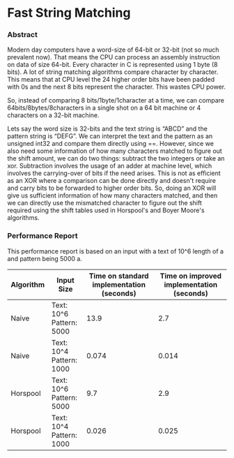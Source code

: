 # Fast String Matching

### Abstract
Modern day computers have a word-size of 64-bit or 32-bit (not so much prevalent now). That means the CPU can process an assembly instruction on data of size 64-bit. Every character in C is represented using 1 byte (8 bits). A lot of string matching algorithms compare character by character. This means that at CPU level the 24 higher order bits have been padded with 0s and the next 8 bits represent the character. This wastes CPU power.

So, instead of comparing 8 bits/1byte/1character at a time, we can compare 64bits/8bytes/8characters in a single shot on a 64 bit machine or 4 characters on a 32-bit machine.

Lets say the word size is 32-bits and the text string is “ABCD” and the pattern string is “DEFG”. We can interpret the text and the pattern as an unsigned int32 and compare them directly using ==. However, since we also need some information of how many characters matched to figure out the shift amount, we can do two things: subtract the two integers or take an xor. Subtraction involves the usage of an adder at machine level, which involves the carrying-over of bits if the need arises. This is not as efficient as an XOR where a comparison can be done directly and doesn't require and carry bits to be forwarded to higher order bits. So, doing an XOR will give us sufficient information of how many characters matched, and then we can directly use the mismatched character to figure out the shift required using the shift tables used in Horspool's and Boyer Moore's algorithms.

### Performance Report

This performance report is based on an input with a text of 10^6 length of a and pattern being 5000 a.

| Algorithm | Input Size                      | Time on standard implementation (seconds) | Time on improved implementation (seconds) |
| --------- | ------------------------------- | ----------------------------------------- | ----------------------------------------- |
| Naive     | Text: 10^6<br>Pattern: 5000<br> | 13.9                                      | 2.7                                       |
| Naive     | Text: 10^4<br>Pattern: 1000<br> | 0.074                                     | 0.014                                     |
| Horspool  | Text: 10^6<br>Pattern: 5000<br> | 9.7                                       | 2.9                                       |
| Horspool  | Text: 10^4<br>Pattern: 1000<br> | 0.026                                     | 0.025                                     |